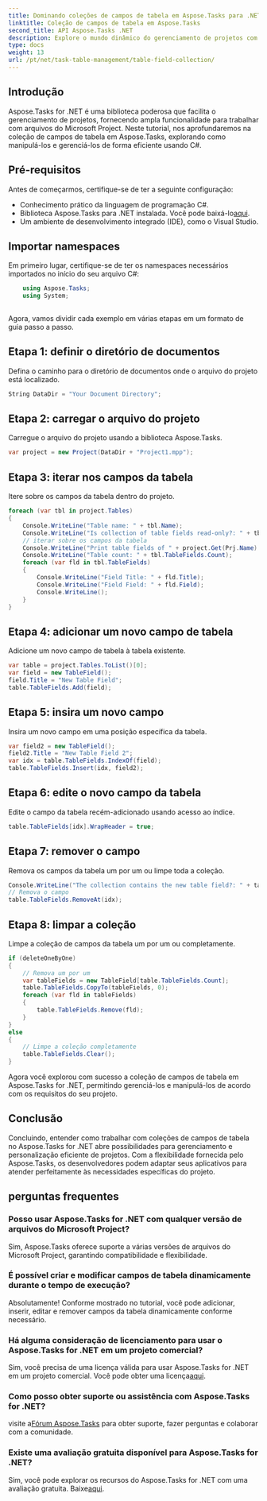 ```yaml
---
title: Dominando coleções de campos de tabela em Aspose.Tasks para .NET
linktitle: Coleção de campos de tabela em Aspose.Tasks
second_title: API Aspose.Tasks .NET
description: Explore o mundo dinâmico do gerenciamento de projetos com Aspose.Tasks for .NET. Aprenda como manipular coleções de campos de tabela para uma experiência de projeto personalizada.
type: docs
weight: 13
url: /pt/net/task-table-management/table-field-collection/
---
```

## Introdução
Aspose.Tasks for .NET é uma biblioteca poderosa que facilita o gerenciamento de projetos, fornecendo ampla funcionalidade para trabalhar com arquivos do Microsoft Project. Neste tutorial, nos aprofundaremos na coleção de campos de tabela em Aspose.Tasks, explorando como manipulá-los e gerenciá-los de forma eficiente usando C#.
## Pré-requisitos
Antes de começarmos, certifique-se de ter a seguinte configuração:
- Conhecimento prático da linguagem de programação C#.
- Biblioteca Aspose.Tasks para .NET instalada. Você pode baixá-lo[aqui](https://releases.aspose.com/tasks/net/).
- Um ambiente de desenvolvimento integrado (IDE), como o Visual Studio.
## Importar namespaces
Em primeiro lugar, certifique-se de ter os namespaces necessários importados no início do seu arquivo C#:
```csharp
    using Aspose.Tasks;
    using System;
    
```
Agora, vamos dividir cada exemplo em várias etapas em um formato de guia passo a passo.
## Etapa 1: definir o diretório de documentos
Defina o caminho para o diretório de documentos onde o arquivo do projeto está localizado.
```csharp
String DataDir = "Your Document Directory";
```
## Etapa 2: carregar o arquivo do projeto
Carregue o arquivo do projeto usando a biblioteca Aspose.Tasks.
```csharp
var project = new Project(DataDir + "Project1.mpp");
```
## Etapa 3: iterar nos campos da tabela
Itere sobre os campos da tabela dentro do projeto.
```csharp
foreach (var tbl in project.Tables)
{
    Console.WriteLine("Table name: " + tbl.Name);
    Console.WriteLine("Is collection of table fields read-only?: " + tbl.TableFields.IsReadOnly);
    // iterar sobre os campos da tabela
    Console.WriteLine("Print table fields of " + project.Get(Prj.Name) + " project.");
    Console.WriteLine("Table count: " + tbl.TableFields.Count);
    foreach (var fld in tbl.TableFields)
    {
        Console.WriteLine("Field Title: " + fld.Title);
        Console.WriteLine("Field Field: " + fld.Field);
        Console.WriteLine();
    }
}
```
## Etapa 4: adicionar um novo campo de tabela
Adicione um novo campo de tabela à tabela existente.
```csharp
var table = project.Tables.ToList()[0];
var field = new TableField();
field.Title = "New Table Field";
table.TableFields.Add(field);
```
## Etapa 5: insira um novo campo
Insira um novo campo em uma posição específica da tabela.
```csharp
var field2 = new TableField();
field2.Title = "New Table Field 2";
var idx = table.TableFields.IndexOf(field);
table.TableFields.Insert(idx, field2);
```
## Etapa 6: edite o novo campo da tabela
Edite o campo da tabela recém-adicionado usando acesso ao índice.
```csharp
table.TableFields[idx].WrapHeader = true;
```
## Etapa 7: remover o campo
Remova os campos da tabela um por um ou limpe toda a coleção.
```csharp
Console.WriteLine("The collection contains the new table field?: " + table.TableFields.Contains(field));
// Remova o campo
table.TableFields.RemoveAt(idx);
```
## Etapa 8: limpar a coleção
Limpe a coleção de campos da tabela um por um ou completamente.
```csharp
if (deleteOneByOne)
{
    // Remova um por um
    var tableFields = new TableField[table.TableFields.Count];
    table.TableFields.CopyTo(tableFields, 0);
    foreach (var fld in tableFields)
    {
        table.TableFields.Remove(fld);
    }
}
else
{
    // Limpe a coleção completamente
    table.TableFields.Clear();
}
```
Agora você explorou com sucesso a coleção de campos de tabela em Aspose.Tasks for .NET, permitindo gerenciá-los e manipulá-los de acordo com os requisitos do seu projeto.
## Conclusão
Concluindo, entender como trabalhar com coleções de campos de tabela no Aspose.Tasks for .NET abre possibilidades para gerenciamento e personalização eficiente de projetos. Com a flexibilidade fornecida pelo Aspose.Tasks, os desenvolvedores podem adaptar seus aplicativos para atender perfeitamente às necessidades específicas do projeto.
## perguntas frequentes
### Posso usar Aspose.Tasks for .NET com qualquer versão de arquivos do Microsoft Project?
Sim, Aspose.Tasks oferece suporte a várias versões de arquivos do Microsoft Project, garantindo compatibilidade e flexibilidade.
### É possível criar e modificar campos de tabela dinamicamente durante o tempo de execução?
Absolutamente! Conforme mostrado no tutorial, você pode adicionar, inserir, editar e remover campos da tabela dinamicamente conforme necessário.
### Há alguma consideração de licenciamento para usar o Aspose.Tasks for .NET em um projeto comercial?
 Sim, você precisa de uma licença válida para usar Aspose.Tasks for .NET em um projeto comercial. Você pode obter uma licença[aqui](https://purchase.aspose.com/buy).
### Como posso obter suporte ou assistência com Aspose.Tasks for .NET?
 visite a[Fórum Aspose.Tasks](https://forum.aspose.com/c/tasks/15) para obter suporte, fazer perguntas e colaborar com a comunidade.
### Existe uma avaliação gratuita disponível para Aspose.Tasks for .NET?
 Sim, você pode explorar os recursos do Aspose.Tasks for .NET com uma avaliação gratuita. Baixe[aqui](https://releases.aspose.com/).